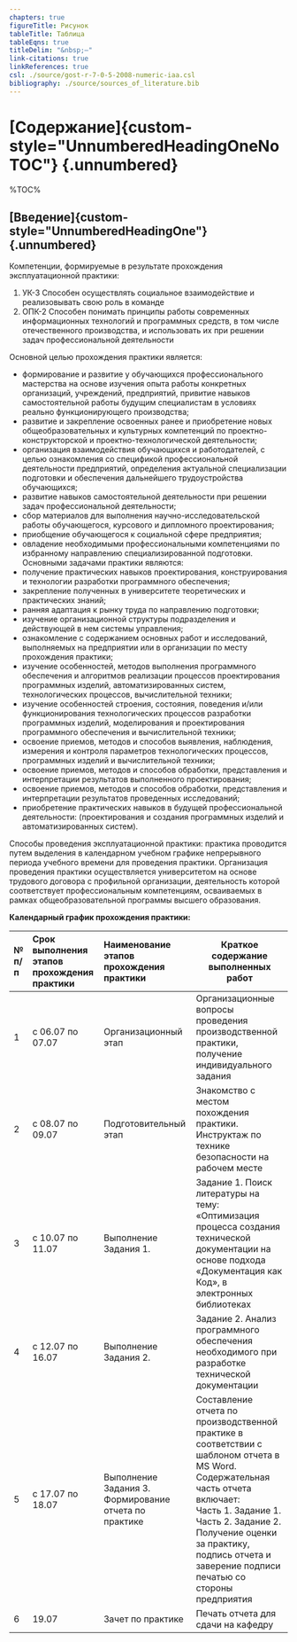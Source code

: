 ```yaml
---
chapters: true
figureTitle: Рисунок
tableTitle: Таблица
tableEqns: true
titleDelim: "&nbsp;–"
link-citations: true
linkReferences: true
csl: ./source/gost-r-7-0-5-2008-numeric-iaa.csl
bibliography: ./source/sources_of_literature.bib
---
```



# [Содержание]{custom-style="UnnumberedHeadingOneNoTOC"} {.unnumbered}

%TOC%

## [Введение]{custom-style="UnnumberedHeadingOne"} {.unnumbered}

Компетенции, формируемые в результате прохождения эксплуатационной практики:

1. УК-3 Способен осуществлять социальное взаимодействие и реализовывать свою роль в команде
2. ОПК-2 Способен понимать принципы работы современных информационных технологий и программных средств, в том числе отечественного производства, и использовать их при решении задач профессиональной деятельности

Основной целью прохождения практики является:

- формирование и развитие у обучающихся профессионального мастерства на основе изучения опыта работы конкретных организаций, учреждений, предприятий, привитие навыков самостоятельной работы будущим специалистам в условиях реально функционирующего производства;
- развитие и закрепление освоенных ранее и приобретение новых общеобразовательных и культурных компетенций по проектно-конструкторской и проектно-технологической деятельности;
- организация взаимодействия обучающихся и работодателей, с целью ознакомления со спецификой профессиональной деятельности предприятий, определения актуальной специализации подготовки и обеспечения дальнейшего трудоустройства обучающихся;
- развитие навыков самостоятельной деятельности при решении задач профессиональной деятельности;
- сбор материалов для выполнения научно-исследовательской работы обучающегося, курсового и дипломного проектирования;
- приобщение обучающегося к социальной сфере предприятия;
- овладение необходимыми профессиональными компетенциями по избранному направлению специализированной подготовки.
Основными задачами практики являются:
- получение практических навыков проектирования, конструирования и технологии разработки программного обеспечения;
- закрепление полученных в университете теоретических и практических знаний;
- ранняя адаптация к рынку труда по направлению подготовки;
- изучение организационной структуры подразделения и действующей в нем системы управления;
- ознакомление с содержанием основных работ и исследований, выполняемых на предприятии или в организации по месту прохождения практики;
- изучение особенностей, методов выполнения программного обеспечения и алгоритмов реализации процессов проектирования программных изделий, автоматизированных систем, технологических процессов, вычислительной техники;
- изучение особенностей строения, состояния, поведения и/или функционирования технологических процессов разработки программных изделий, моделирования и проектирования программного обеспечения и вычислительной техники;
- освоение приемов, методов и способов выявления, наблюдения, измерения и контроля параметров технологических процессов, программных изделий и вычислительной техники;
- освоение приемов, методов и способов обработки, представления и интерпретации результатов выполненного проектирования;
- освоение приемов, методов и способов обработки, представления и интерпретации результатов проведенных исследований;
- приобретение практических навыков в будущей профессиональной деятельности: (проектирования и создания программных изделий и автоматизированных систем).

Способы проведения эксплуатационной практики: практика проводится путем выделения в календарном учебном графике непрерывного периода учебного времени для проведения практики. Организация проведения практики осуществляется университетом на основе трудового договора с профильной организации, деятельность которой соответствует профессиональным компетенциям, осваиваемых в рамках общеобразовательной программы высшего образования.

**Календарный график прохождения практики:**

| № п/п  | Срок выполнения этапов прохождения практики | Наименование этапов прохождения практики | Краткое содержание выполненных работ |
|:-------|:--------------------------------------------|:-----------------------------------------|--------------------------------------|
| 1      | с 06.07 по 07.07                            | Организационный этап                     | Организационные вопросы проведения производственной практики, получение индивидуального задания |
| 2      | с 08.07 по 09.07                            | Подготовительный этап                    | Знакомство с местом похождения практики. Инструктаж по технике безопасности на рабочем месте |
| 3      | с 10.07 по 11.07                            | Выполнение Задания 1.                    | Задание 1. Поиск литературы на тему: «Оптимизация процесса создания технической документации на основе подхода «Документация как Код», в электронных библиотеках |
| 4      | с 12.07 по 16.07                            | Выполнение Задания 2.                    | Задание 2. Анализ программного обеспечения необходимого при разработке технической документации |
| 5      | с 17.07 по 18.07                            | Выполнение Задания 3. Формирование отчета по практике | Составление отчета по производственной практике в соответствии с шаблоном отчета в MS Word. Содержательная часть отчета включает:<br>Часть 1. Задание 1.<br>Часть 2. Задание 2.<br>Получение оценки за практику, подпись отчета и заверение подписи печатью со стороны предприятия |
| 6      | 19.07                                       | Зачет по практике                        | Печать отчета для сдачи на кафедру |
<!-- # [Содержание]{custom-style="UnnumberedHeadingOneNoTOC"} {.unnumbered}

%TOC% -->

<!-- # [Обозначения и сокращения]{custom-style="UnnumberedHeadingOneNoTOC"} {.unnumbered}

|    |     |    |
|:---|:---:|:---|
| НИР | --- | Научно-исследовательская работа |
| СНС | --- | Свёрточная нейронная сеть |
| CGP | --- | (англ. _Class general perception_) 
| CPR | --- | (англ. _Combined perception refinement_) группирует сообщения электронной почты в два класса: класс спама и класс обычных сообщений. Традиционный подход к фильтрации спама |
| ESP | --- | (англ. _E-mail specific perception_) каждое электронное письмо рассматривается как отдельный класс, в отличие от модели CGP, где есть только два общих класса. Цель состоит нахождении сходства входящего электронного письма с отдельными сообщениями в наборе данных|
| PCA | --- | (англ. _Principal component analysis_, Метод главных компонент) один из основных способов уменьшить размерность данных, потеряв наименьшее количество информации|

# [Термины и определения]{custom-style="UnnumberedHeadingOneNoTOC"} {.unnumbered}

|    |     |    |
|:---|:---:|:---|
| стемминг     | --- | процесс нахождения основы слова для заданного исходного слова |
| лемматизация | --- | процесс приведения словоформы к лемме — её нормальной (словарной) форме|
| accuracy | --- | доля верных ответов - отношение количества верных прогнозов о классе объекта к общему количеству прогнозов |
| MSER | --- | (англ. Maximally Stable Extremal Region, Максимально стабильные экстремальные области) используется как метод обнаружения blob в изображениях. Этот метод был предложен для нахождения соответствия между элементами изображения из двух изображений с разными точками обзора |
 
# [Введение]{custom-style="UnnumberedHeadingOne"} {.unnumbered}

Этот документ собран в качестве демонстрации возможностей фреймворка сборки документации на Gostdown (https://gitlab.iaaras.ru/iaaras/gostdown), костылях из скриптов Python, макросов Microsoft Word и VSCode. Фреймворк прошел успешные испытания на 7 проектах (4 НИРах, 2 НТО и 1 ПО). Возможно, кому-то этот фреймворк или отдельные его части пригодятся :). -->

